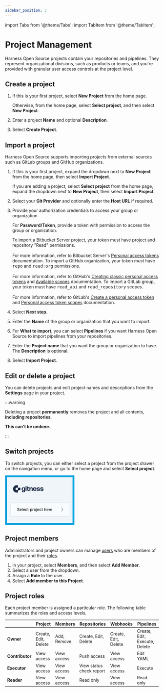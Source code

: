 ```yaml
---
sidebar_position: 3
---
```


import Tabs from '@theme/Tabs';
import TabItem from '@theme/TabItem';

# Project Management

Harness Open Source projects contain your repositories and pipelines. They represent organizational divisions, such as products or teams, and you're provided with granular user access controls at the project level.

## Create a project

1. If this is your first project, select **New Project** from the home page.

   Otherwise, from the home page, select **Select project**, and then select **New Project**.

2. Enter a project **Name** and optional **Description**.
3. Select **Create Project**.

## Import a project

Harness Open Source supports importing projects from external sources such as GitLab groups and GitHub organizations.

1. If this is your first project, expand the dropdown next to **New Project** from the home page, then select **Import Project**.

   If you are adding a project, select **Select project** from the home page, expand the dropdown next to **New Project**, then select **Import Project**.

2. Select your **Git Provider** and optionally enter the **Host URL** if required.
3. Provide your authorization credentials to access your group or organization.

   For **Password/Token**, provide a token with permission to access the group or organization.

   <Tabs>
   <TabItem value="Bitbucket Server" label="Bitbucket Server">
     To import a Bitbucket Server project, your token must have project and repository "Read" permissions.
     <br/><br/>
     For more information, refer to Bitbucket Server's <a href="https://confluence.atlassian.com/bitbucketserver072/personal-access-tokens-1005335924.html">Personal access tokens</a> documentation.
   </TabItem>

   <TabItem value="GitHub" label="GitHub">
     To import a GitHub organization, your token must have <tt>repo</tt> and <tt>read:org</tt> permissions.
     <br/><br/>
     For more information, refer to GitHub's <a href="https://docs.github.com/en/authentication/keeping-your-account-and-data-secure/managing-your-personal-access-tokens#personal-access-tokens-classic">Creating classic personal access tokens</a> and <a href="https://docs.github.com/en/apps/oauth-apps/building-oauth-apps/scopes-for-oauth-apps#available-scopes">Available scopes</a> documentation.
   </TabItem>

   <TabItem value="GitLab" label="GitLab">
     To import a GitLab group, your token must have <tt>read_api</tt> and <tt>read_repository</tt> scopes.
     <br/><br/>
     For more information, refer to GitLab's <a href="https://docs.gitlab.com/ee/user/profile/personal_access_tokens.html#create-a-personal-access-token">Create a personal access token</a> and <a href="https://docs.gitlab.com/ee/user/profile/personal_access_tokens.html#personal-access-token-scopes">Personal access token scopes</a> documentation.
   </TabItem>
   </Tabs>

4. Select **Next step**.
5. Enter the **Name** of the group or organization that you want to import.
6. For **What to import**, you can select **Pipelines** if you want Harness Open Source to import pipelines from your repositories.
7. Enter the **Project name** that you want the group or organization to have. The **Description** is optional.
8. Select **Import Project**.

## Edit or delete a project

You can delete projects and edit project names and descriptions from the **Settings** page in your project.

:::warning

Deleting a project **permanently** removes the project and all contents, **including repositories**.

**This can't be undone.**

:::

## Switch projects

To switch projects, you can either select a project from the project drawer on the navigation menu, or go to the home page and select **Select project**.

![Select a project from the navigation menu.](./static/select_project_from_nav.png)

## Project members

Administrators and project owners can manage [users](./user-management.md) who are members of the project and their [roles](#project-roles).

1. In your project, select **Members**, and then select **Add Member**.
2. Select a user from the dropdown.
3. Assign a **Role** to the user.
4. Select **Add member to this Project**.

## Project roles

Each project member is assigned a particular role. The following table summarizes the roles and access levels.

| | Project | Members | Repositories | Webhooks | Pipelines |
| --- | --- | --- | --- | --- | --- |
| __Owner__ | Create, Edit, Delete | Add, Remove  | Create, Edit, Delete | Create, Edit, Delete  | Create, Edit, Execute, Delete  |
| __Contributor__ | View access | View access | Push access | View access | Edit YAML |
| __Executor__ | View access | View access | View status check report  | View access | Execute |
| __Reader__ | View access | View access | Read only | View access | Read only |
